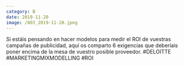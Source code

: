 ```yaml
--- 
category: B 
date: 2019-11-20 
image: /803_2019-11-20.jpeg 
--- 
```


Si estáis pensando en hacer modelos para medir el ROI de vuestras campañas de publicidad, aquí os comparto 6 exigencias que deberíais poner encima de la mesa de vuestro posible proveedor. #DELOITTE #MARKETINGMIXMODELLING #ROI
